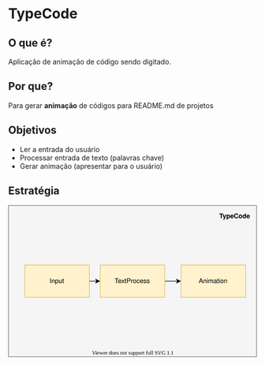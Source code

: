 # TypeCode

## O que é?
Aplicação de animação de código sendo digitado.

## Por que?
Para gerar **animação** de códigos para README.md de projetos

## Objetivos
- Ler a entrada do usuário
- Processar entrada de texto (palavras chave)
- Gerar animação (apresentar para o usuário)

## Estratégia
![Estratégia](./assets/Typecode.svg)